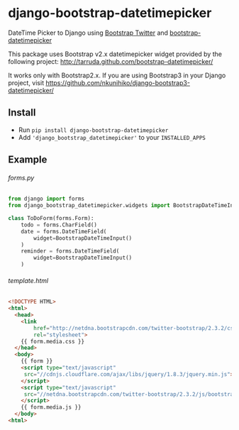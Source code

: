django-bootstrap-datetimepicker
===============================

DateTime Picker to Django using [Bootstrap Twitter](http://twitter.github.com/bootstrap/ "Bootstrap") and [bootstrap-datetimepicker](http://tarruda.github.com/bootstrap-datetimepicker/ "datetimepicker")


This package uses Bootstrap v2.x datetimepicker widget provided by the following project:
 http://tarruda.github.com/bootstrap-datetimepicker/

It works only with Bootstrap2.x. If you are using Bootstrap3 in your Django project, 
visit https://github.com/nkunihiko/django-bootstrap3-datetimepicker/


Install
-------------------------------

* Run `pip install django-bootstrap-datetimepicker`
* Add `'django_bootstrap_datetimepicker'` to your `INSTALLED_APPS`


Example
--------------------------------

###### forms.py
```python
from django import forms
from django_bootstrap_datetimepicker.widgets import BootstrapDateTimeInput

class ToDoForm(forms.Form):
    todo = forms.CharField()
    date = forms.DateTimeField(
        widget=BootstrapDateTimeInput()
    )
    reminder = forms.DateTimeField(
        widget=BootstrapDateTimeInput()
    )
```
###### template.html
```html
<!DOCTYPE HTML>
<html>
  <head>
    <link
        href="http://netdna.bootstrapcdn.com/twitter-bootstrap/2.3.2/css/bootstrap.min.css"
        rel="stylesheet">
    {{ form.media.css }}
  </head>
  <body>
    {{ form }}
    <script type="text/javascript"
     src="//cdnjs.cloudflare.com/ajax/libs/jquery/1.8.3/jquery.min.js">
    </script> 
    <script type="text/javascript"
     src="//netdna.bootstrapcdn.com/twitter-bootstrap/2.3.2/js/bootstrap.min.js">
    </script>
    {{ form.media.js }}
  </body>
<html>
```
